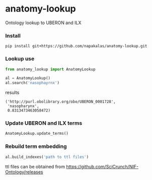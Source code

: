 # anatomy-lookup
Ontology lookup to UBERON and ILX

### Install
```
pip install git+https://github.com/napakalas/anatomy-lookup.git
```

### Lookup use
```python
from anatomy_lookup import AnatomyLookup

al = AnatomyLookup()
al.search('nasophayrnx')
```
results
```
('http://purl.obolibrary.org/obo/UBERON_0001728',
 'nasopharynx',
 0.8313473463058472)
```

### Update UBERON and ILX terms
```python
AnatomyLookup.update_terms()
```

###  Rebuild term embedding
```python
al.build_indexes('path to ttl files')
```

ttl files can be obtained from https://github.com/SciCrunch/NIF-Ontology/releases